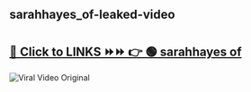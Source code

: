 
 ## sarahhayes_of-leaked-video 

# <h2><a href="https://clipsfans.com/sarahhayes_of&ref=git">🔗 Click to LINKS ⏩⏩ 👉 🟢 sarahhayes of </a></h2>

<a href="https://clipsfans.com/sarahhayes_of&ref=git" rel="nofollow" data-target="animated-image.originalLink"><img src="https://i.ibb.co.com/xMMVF88/686577567.gif" alt="Viral Video Original" style="max-width: 100%; display: inline-block;" data-target="animated-image.originalImage"></a>
